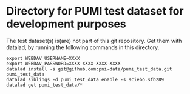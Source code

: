 # Directory for PUMI test dataset for development purposes

The test dataset(s) is(are) not part of this git repository.
Get them with datalad, by running the following commands in this directory.

```
export WEBDAV_USERNAME=XXXX
export WEBDAV_PASSWORD=XXXX-XXXX-XXXX-XXXX
datalad install -s git@github.com:pni-data/pumi_test_data.git pumi_test_data
datalad siblings -d pumi_test_data enable -s sciebo.sfb289
datalad get pumi_test_data/*
```

